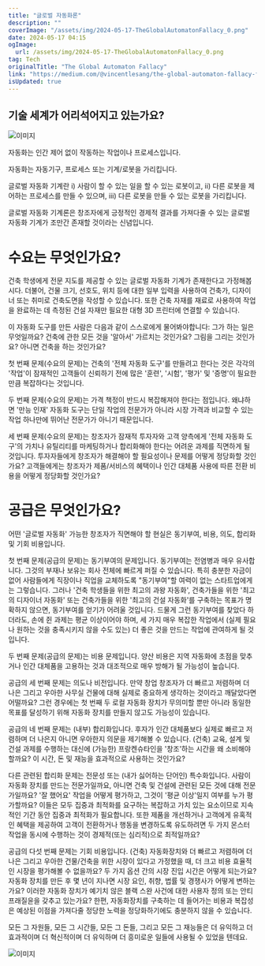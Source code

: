 ```yaml
---
title: "글로벌 자동화론"
description: ""
coverImage: "/assets/img/2024-05-17-TheGlobalAutomatonFallacy_0.png"
date: 2024-05-17 04:15
ogImage: 
  url: /assets/img/2024-05-17-TheGlobalAutomatonFallacy_0.png
tag: Tech
originalTitle: "The Global Automaton Fallacy"
link: "https://medium.com/@vincentlesang/the-global-automaton-fallacy-f1e1a2af2f81"
isUpdated: true
---
```





## 기술 세계가 어리석어지고 있는가요?

![이미지](/assets/img/2024-05-17-TheGlobalAutomatonFallacy_0.png)

자동화는 인간 제어 없이 작동하는 작업이나 프로세스입니다.

자동화는 자동기구, 프로세스 또는 기계/로봇을 가리킵니다.

<div class="content-ad"></div>

글로벌 자동화 기계란 i) 사람이 할 수 있는 일을 할 수 있는 로봇이고, ii) 다른 로봇을 제어하는 프로세스를 만들 수 있으며, iii) 다른 로봇을 만들 수 있는 로봇을 가리킵니다.

글로벌 자동화 기계론은 창조자에게 긍정적인 경제적 결과를 가져다줄 수 있는 글로벌 자동화 기계가 조만간 존재할 것이라는 신념입니다.

# 수요는 무엇인가요?

건축 학생에게 전문 지도를 제공할 수 있는 글로벌 자동화 기계가 존재한다고 가정해봅시다. 더불어, 건물 크기, 선호도, 위치 등에 대한 일부 입력을 사용하여 건축가, 디자이너 또는 취미로 건축도면을 작성할 수 있습니다. 또한 건축 자재를 재료로 사용하여 작업을 완료하는 데 측정된 건설 자재만 필요한 대형 3D 프린터에 연결할 수 있습니다.

<div class="content-ad"></div>

이 자동화 도구를 만든 사람은 다음과 같이 스스로에게 물어봐야합니다: 그가 하는 일은 무엇일까요? 건축에 관한 모든 것을 '알아서' 가르치는 것인가요? 그림을 그리는 것인가요? 아니면 건축을 하는 것인가요?

첫 번째 문제(수요의 문제)는 건축의 '전체 자동화 도구'를 만들려고 한다는 것은 각각의 '작업'이 잠재적인 고객들이 신뢰하기 전에 많은 '훈련', '시험', '평가' 및 '증명'이 필요한 만큼 복잡하다는 것입니다.

두 번째 문제(수요의 문제)는 가격 책정이 반드시 복잡해져야 한다는 점입니다. 왜냐하면 '만능 인재' 자동화 도구는 단일 작업의 전문가가 아니라 시장 가격과 비교할 수 있는 작업 하나만에 뛰어난 전문가가 아니기 때문입니다.

세 번째 문제(수요의 문제)는 창조자가 잠재적 투자자와 고객 양측에게 '전체 자동화 도구'의 가치나 유틸리티를 마케팅하거나 합리화해야 한다는 어려운 과제를 직면하게 될 것입니다. 투자자들에게 창조자가 해결해야 할 필요성이나 문제를 어떻게 정당화할 것인가요? 고객들에게는 창조자가 제품/서비스의 혜택이나 인간 대체품 사용에 따른 전환 비용을 어떻게 정당화할 것인가요?

<div class="content-ad"></div>

# 공급은 무엇인가요?

어떤 '글로벌 자동화' 가능한 창조자가 직면해야 할 현실은 동기부여, 비용, 의도, 합리화 및 기회 비용입니다.

첫 번째 문제(공급의 문제)는 동기부여의 문제입니다. 동기부여는 전염병과 매우 유사합니다. 그것의 부재나 보유는 회사 전체에 빠르게 퍼질 수 있습니다. 특히 충분한 자금이 없어 사람들에게 직장이나 직업을 교체하도록 "동기부여"할 여력이 없는 스타트업에게는 그렇습니다. 그러나 '건축 학생들을 위한 최고의 과왕 자동화', 건축가들을 위한 '최고의 디자이너 자동화' 또는 건축가들을 위한 '최고의 건설 자동화'를 구축하는 목표가 명확하지 않으면, 동기부여를 얻기가 어려울 것입니다. 드물게 그런 동기부여를 찾았다 하더라도, 손에 쥔 과제는 평균 이상이어야 하며, 세 가지 매우 복잡한 작업에서 (실제 필요나 원하는 것을 충족시키지 않을 수도 있는) 더 좋은 것을 만드는 작업에 관여하게 될 것입니다.

두 번째 문제(공급의 문제)는 비용 문제입니다. 양산 비용은 지역 자동화에 초점을 맞추거나 인간 대체품을 고용하는 것과 대조적으로 매우 방해가 될 가능성이 높습니다.

<div class="content-ad"></div>

공급의 세 번째 문제는 의도나 비전입니다. 만약 창업 창조자가 더 빠르고 저렴하며 더 나은 그리고 우아한 사무실 건물에 대해 실제로 중요하게 생각하는 것이라고 깨달았다면 어떨까요? 그런 경우에는 첫 번째 두 로컬 자동화 장치가 무의미할 뿐만 아니라 동일한 목표를 달성하기 위해 자동화 장치를 만들지 않고도 가능성이 있습니다.

공급의 네 번째 문제는 (내부) 합리화입니다. 후자가 인간 대체품보다 실제로 빠르고 저렴하며 더 나은지 아니면 우아한지 의문을 제기해볼 수 있습니다. (건축) 교육, 설계 및 건설 과제를 수행하는 대신에 (가능한) 프랑켄슈타인을 '창조'하는 시간을 왜 소비해야 할까요? 이 시간, 돈 및 재능을 효과적으로 사용하는 것인가요?

다른 관련된 합리화 문제는 전문성 또는 (내가 싫어하는 단어인) 특수화입니다. 사람이 자동화 장치를 만드는 전문가일까요, 아니면 건축 및 건설에 관련된 모든 것에 대해 전문가일까요? '잘 했어요' 작업을 어떻게 평가하고, 그것이 '평균 이상'일지 여부를 누가 평가할까요? 이들은 모두 집중과 최적화를 요구하는 복잡하고 가치 있는 요소이므로 지속적인 기간 동안 집중과 최적화가 필요합니다. 또한 제품을 개선하거나 고객에게 유혹적인 혜택을 제공하여 고객이 전환하거나 행동을 변경하도록 유도하려면 두 가지 몬스터 작업을 동시에 수행하는 것이 경제적(또는 심리적)으로 최적일까요?

공급의 다섯 번째 문제는 기회 비용입니다. (건축) 자동화장치와 더 빠르고 저렴하며 더 나은 그리고 우아한 건물/건축을 위한 시장이 있다고 가정했을 때, 더 크고 비용 효율적인 시장을 평가해볼 수 없을까요? 두 가지 옵션 간의 시장 진입 시간은 어떻게 되는가요? 자동화 장치를 만든 후 몇 년이 지나면 시장 요인, 취향, 법률 및 경쟁사가 어떻게 변하는가요? 이러한 자동화 장치가 예기치 않은 블랙 스완 사건에 대한 사용자 정의 또는 안티프래질윤을 갖추고 있는가요? 한편, 자동화장치를 구축하는 데 들어가는 비용과 복잡성은 예상된 이점을 가져다줄 정당한 노력을 정당화하기에도 충분하지 않을 수 있습니다.

<div class="content-ad"></div>

모든 그 자원들, 모든 그 시간들, 모든 그 돈들, 그리고 모든 그 재능들은 더 유익하고 더 효과적이며 더 혁신적이며 더 유익하며 더 흥미로운 일들에 사용될 수 있었을 텐데요.

![이미지](/assets/img/2024-05-17-TheGlobalAutomatonFallacy_1.png)